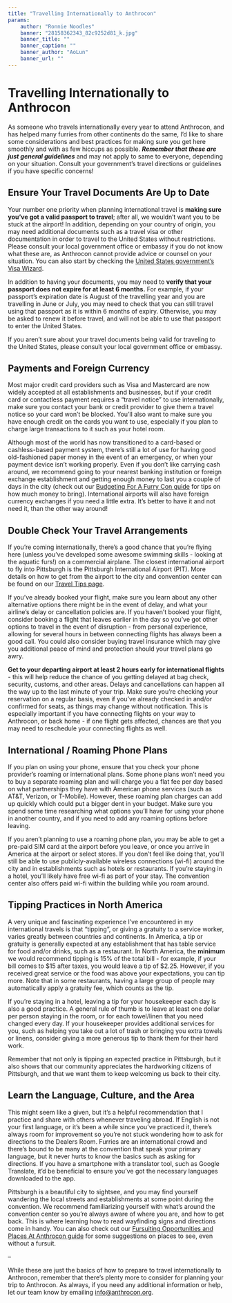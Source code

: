 ```yaml
---
title: "Travelling Internationally to Anthrocon"
params:
    author: "Ronnie Noodles"
    banner: "28158362343_82c9252d81_k.jpg"
    banner_title: ""
    banner_caption: ""
    banner_author: "AoLun"
    banner_url: ""
---
```


# Travelling Internationally to Anthrocon

As someone who travels internationally every year to attend Anthrocon, and has helped many furries from other continents do the same, I’d like to share some considerations and best practices for making sure you get here smoothly and with as few hiccups as possible. ***Remember that these are just general guidelines*** and may not apply to same to everyone, depending on your situation. Consult your government’s travel directions or guidelines if you have specific concerns!

## Ensure Your Travel Documents Are Up to Date

Your number one priority when planning international travel is **making sure you’ve got a valid passport to travel**; after all, we wouldn’t want you to be stuck at the airport! In addition, depending on your country of origin, you may need additional documents such as a travel visa or other documentation in order to travel to the United States without restrictions. Please consult your local government office or embassy if you do not know what these are, as Anthrocon cannot provide advice or counsel on your situation. You can also start by checking the [United States government’s Visa Wizard](https://travel.state.gov/content/travel/en/us-visas/visa-information-resources/wizard.html).

In addition to having your documents, you may need to **verify that your passport does not expire for at least 6 months.** For example, if your passport’s expiration date is August of the travelling year and you are travelling in June or July, you may need to check that you can still travel using that passport as it is within 6 months of expiry. Otherwise, you may be asked to renew it before travel, and will not be able to use that passport to enter the United States.

If you aren’t sure about your travel documents being valid for traveling to the United States, please consult your local government office or embassy.

## Payments and Foreign Currency

Most major credit card providers such as Visa and Mastercard are now widely accepted at all establishments and businesses, but if your credit card or contactless payment requires a “travel notice” to use internationally, make sure you contact your bank or credit provider to give them a travel notice so your card won’t be blocked. You’ll also want to make sure you have enough credit on the cards you want to use, especially if you plan to charge large transactions to it such as your hotel room.

Although most of the world has now transitioned to a card-based or cashless-based payment system, there’s still a lot of use for having good old-fashioned paper money in the event of an emergency, or when your payment device isn’t working properly. Even if you don’t like carrying cash around, we recommend going to your nearest banking institution or foreign exchange establishment and getting enough money to last you a couple of days in the city (check out our [Budgeting For A Furry Con guide](https://www.anthrocon.org/guides/budgeting-for-a-furry-con) for tips on how much money to bring). International airports will also have foreign currency exchanges if you need a little extra. It’s better to have it and not need it, than the other way around!

## Double Check Your Travel Arrangements

If you’re coming internationally, there’s a good chance that you’re flying here (unless you’ve developed some awesome swimming skills - looking at the aquatic furs!) on a commercial airplane. The closest international airport to fly into Pittsburgh is the Pittsburgh International Airport (PIT). More details on how to get from the airport to the city and convention center can be found on our [Travel Tips page](https://www.anthrocon.org/travel-tips#flying).

If you’ve already booked your flight, make sure you learn about any other alternative options there might be in the event of delay, and what your airline’s delay or cancellation policies are. If you haven’t booked your flight, consider booking a flight that leaves earlier in the day so you’ve got other options to travel in the event of disruption - from personal experience, allowing for several hours in between connecting flights has always been a good call. You could also consider buying travel insurance which may give you additional peace of mind and protection should your travel plans go awry.

**Get to your departing airport at least 2 hours early for international flights** - this will help reduce the chance of you getting delayed at bag check, security, customs, and other areas. Delays and cancellations can happen all the way up to the last minute of your trip. Make sure you’re checking your reservation on a regular basis, even if you’ve already checked in and/or confirmed for seats, as things may change without notification. This is especially important if you have connecting flights on your way to Anthrocon, or back home - if one flight gets affected, chances are that you may need to reschedule your connecting flights as well.

## International / Roaming Phone Plans

If you plan on using your phone, ensure that you check your phone provider’s roaming or international plans. Some phone plans won’t need you to buy a separate roaming plan and will charge you a flat fee per day based on what partnerships they have with American phone services (such as AT&T, Verizon, or T-Mobile). However, these roaming plan charges can add up quickly which could put a bigger dent in your budget. Make sure you spend some time researching what options you’ll have for using your phone in another country, and if you need to add any roaming options before leaving.

If you aren’t planning to use a roaming phone plan, you may be able to get a pre-paid SIM card at the airport before you leave, or once you arrive in America at the airport or select stores. If you don’t feel like doing that, you’ll still be able to use publicly-available wireless connections (wi-fi) around the city and in establishments such as hotels or restaurants. If you’re staying in a hotel, you’ll likely have free wi-fi as part of your stay. The convention center also offers paid wi-fi within the building while you roam around.

## Tipping Practices in North America

A very unique and fascinating experience I’ve encountered in my international travels is that “tipping”, or giving a gratuity to a service worker, varies greatly between countries and continents. In America, a tip or gratuity is generally expected at any establishment that has table service for food and/or drinks, such as a restaurant. In North America, the **minimum** we would recommend tipping is 15% of the total bill - for example, if your bill comes to $15 after taxes, you would leave a tip of $2.25. However, if you received great service or the food was above your expectations, you can tip more. Note that in some restaurants, having a large group of people may automatically apply a gratuity fee, which counts as the tip.

If you’re staying in a hotel, leaving a tip for your housekeeper each day is also a good practice. A general rule of thumb is to leave at least one dollar per person staying in the room, or for each towel/linen that you need changed every day. If your housekeeper provides additional services for you, such as helping you take out a lot of trash or bringing you extra towels or linens, consider giving a more generous tip to thank them for their hard work.

Remember that not only is tipping an expected practice in Pittsburgh, but it also shows that our community appreciates the hardworking citizens of Pittsburgh, and that we want them to keep welcoming us back to their city.

## Learn the Language, Culture, and the Area

This might seem like a given, but it’s a helpful recommendation that I practice and share with others whenever traveling abroad. If English is not your first language, or it’s been a while since you’ve practiced it, there’s always room for improvement so you’re not stuck wondering how to ask for directions to the Dealers Room. Furries are an international crowd and there’s bound to be many at the convention that speak your primary language, but it never hurts to know the basics such as asking for directions. If you have a smartphone with a translator tool, such as Google Translate, it’d be beneficial to ensure you’ve got the necessary languages downloaded to the app.

Pittsburgh is a beautiful city to sightsee, and you may find yourself wandering the local streets and establishments at some point during the convention. We recommend familiarizing yourself with what’s around the convention center so you’re always aware of where you are, and how to get back. This is where learning how to read wayfinding signs and directions come in handy. You can also check out our [Fursuiting Opportunities and Places At Anthrocon guide](https://www.anthrocon.org/guides/fursuiting-opportunities-and-activites-in-pittsburgh) for some suggestions on places to see, even without a fursuit.

–

While these are just the basics of how to prepare to travel internationally to Anthrocon, remember that there’s plenty more to consider for planning your trip to Anthrocon. As always, if you need any additional information or help, let our team know by emailing <info@anthrocon.org>.
